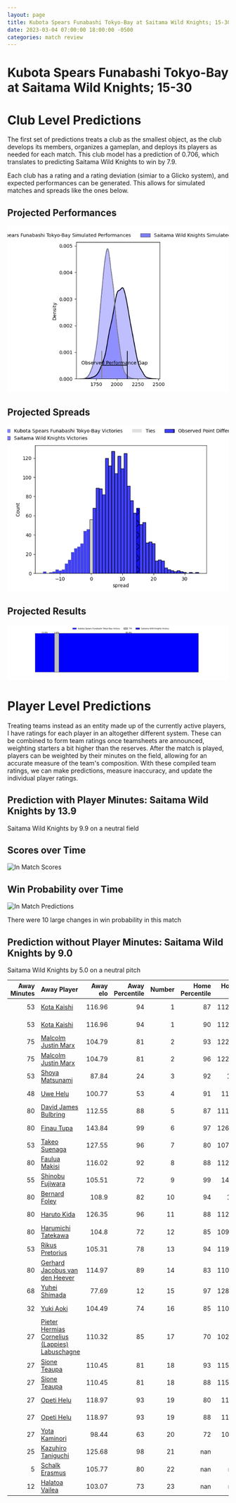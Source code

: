 ```yaml
---  
layout: page  
title: Kubota Spears Funabashi Tokyo-Bay at Saitama Wild Knights; 15-30  
date: 2023-03-04 07:00:00 18:00:00 -0500  
categories: match review  
---
```

# Kubota Spears Funabashi Tokyo-Bay at Saitama Wild Knights; 15-30

# Club Level Predictions


The first set of predictions treats a club as the smallest object, as the club develops its members, organizes a gameplan, and deploys its players as needed for each match. This club model has a prediction of 0.706, which translates to predicting Saitama Wild Knights to win by 7.9.

Each club has a rating and a rating deviation (simiar to a Glicko system), and expected performances can be generated. This allows for simulated matches and spreads like the ones below.
## Projected Performances


![Projected Performances](plots/performances_2023-03-04-SaitamaWildKnights-KubotaSpearsFunabashiTokyo-Bay.png)
## Projected Spreads


![Projected Spreads](plots/spreads_2023-03-04-SaitamaWildKnights-KubotaSpearsFunabashiTokyo-Bay.png)
## Projected Results


![Projected Results](plots/resultbar_2023-03-04-SaitamaWildKnights-KubotaSpearsFunabashiTokyo-Bay.png)
# Player Level Predictions


Treating teams instead as an entity made up of the currently active players, I have ratings for each player in an altogether different system. These can be combined to form team ratings once teamsheets are announced, weighting starters a bit higher than the reserves. After the match is played, players can be weighted by their minutes on the field, allowing for an accurate measure of the team's composition. With these compiled team ratings, we can make predictions, measure inaccuracy, and update the individual player ratings.
## Prediction with Player Minutes: Saitama Wild Knights by 13.9


Saitama Wild Knights by 9.9 on a neutral field
## Scores over Time


![In Match Scores](plots/recap_scores_2023-03-04-SaitamaWildKnights-KubotaSpearsFunabashiTokyo-Bay.png)
## Win Probability over Time


![In Match Predictions](plots/recap_prob_2023-03-04-SaitamaWildKnights-KubotaSpearsFunabashiTokyo-Bay.png)

There were 10 large changes in win probability in this match
## Prediction without Player Minutes: Saitama Wild Knights by 9.0


Saitama Wild Knights by 5.0 on a neutral pitch



|   Away Minutes | Away Player                                                                                                              |   Away elo |   Away Percentile |   Number |   Home Percentile |   Home elo | Home Player                                                      |   Home Minutes |
|---------------:|:-------------------------------------------------------------------------------------------------------------------------|-----------:|------------------:|---------:|------------------:|-----------:|:-----------------------------------------------------------------|---------------:|
|             53 | [Kota Kaishi](..//playerfiles//KotaKaishi_cleaned.md)                                                                    |     116.96 |                94 |        1 |                87 |     112.47 | [Keita Inagaki](..//playerfiles//KeitaInagaki_cleaned.md)        |             52 |
|             53 | [Kota Kaishi](..//playerfiles//KotaKaishi_cleaned.md)                                                                    |     116.96 |                94 |        1 |                90 |     112.47 | [Keita Inagaki](..//playerfiles//KeitaInagaki_cleaned.md)        |             52 |
|             75 | [Malcolm Justin Marx](..//playerfiles//MalcolmJustinMarx_cleaned.md)                                                     |     104.79 |                81 |        2 |                93 |     122.09 | [Atsushi Sakate](..//playerfiles//AtsushiSakate_cleaned.md)      |             52 |
|             75 | [Malcolm Justin Marx](..//playerfiles//MalcolmJustinMarx_cleaned.md)                                                     |     104.79 |                81 |        2 |                96 |     122.09 | [Atsushi Sakate](..//playerfiles//AtsushiSakate_cleaned.md)      |             52 |
|             53 | [Shoya Matsunami](..//playerfiles//ShoyaMatsunami_cleaned.md)                                                            |      87.84 |                24 |        3 |                92 |     114    | [Shohei Hirano](..//playerfiles//ShoheiHirano_cleaned.md)        |             52 |
|             48 | [Uwe Helu](..//playerfiles//UweHelu_cleaned.md)                                                                          |     100.77 |                53 |        4 |                91 |     116.5  | [Liam Mitchell](..//playerfiles//LiamMitchell_cleaned.md)        |             52 |
|             80 | [David James Bulbring](..//playerfiles//DavidJamesBulbring_cleaned.md)                                                   |     112.55 |                88 |        5 |                87 |     111.98 | [Lodewyk de Jager](..//playerfiles//LodewykdeJager_cleaned.md)   |             80 |
|             80 | [Finau Tupa](..//playerfiles//FinauTupa_cleaned.md)                                                                      |     143.84 |                99 |        6 |                97 |     126.47 | [Shota Fukui](..//playerfiles//ShotaFukui_cleaned.md)            |             80 |
|             53 | [Takeo Suenaga](..//playerfiles//TakeoSuenaga_cleaned.md)                                                                |     127.55 |                96 |        7 |                80 |     107.62 | [Ben Gunter](..//playerfiles//BenGunter_cleaned.md)              |             80 |
|             80 | [Faulua Makisi](..//playerfiles//FauluaMakisi_cleaned.md)                                                                |     116.02 |                92 |        8 |                88 |     112.47 | [Jack Cornelsen](..//playerfiles//JackCornelsen_cleaned.md)      |             80 |
|             55 | [Shinobu Fujiwara](..//playerfiles//ShinobuFujiwara_cleaned.md)                                                          |     105.51 |                72 |        9 |                99 |     149.4  | [Taiki Koyama](..//playerfiles//TaikiKoyama_cleaned.md)          |             79 |
|             80 | [Bernard Foley](..//playerfiles//BernardFoley_cleaned.md)                                                                |     108.9  |                82 |       10 |                94 |     121    | [Takuya Yamasawa](..//playerfiles//TakuyaYamasawa_cleaned.md)    |             80 |
|             80 | [Haruto Kida](..//playerfiles//HarutoKida_cleaned.md)                                                                    |     126.35 |                96 |       11 |                88 |     112.41 | [Marika Koroibete](..//playerfiles//MarikaKoroibete_cleaned.md)  |             77 |
|             80 | [Harumichi Tatekawa](..//playerfiles//HarumichiTatekawa_cleaned.md)                                                      |     104.8  |                72 |       12 |                85 |     109.13 | [Damian de Allende](..//playerfiles//DamiandeAllende_cleaned.md) |             80 |
|             53 | [Rikus Pretorius](..//playerfiles//RikusPretorius_cleaned.md)                                                            |     105.31 |                78 |       13 |                94 |     119.48 | [Dylan Riley](..//playerfiles//DylanRiley_cleaned.md)            |             80 |
|             80 | [Gerhard Jacobus van den Heever](..//playerfiles//GerhardJacobusvandenHeever_cleaned.md)                                 |     114.97 |                89 |       14 |                83 |     110.52 | [Tomoki Osada](..//playerfiles//TomokiOsada_cleaned.md)          |             80 |
|             68 | [Yuhei Shimada](..//playerfiles//YuheiShimada_cleaned.md)                                                                |      77.69 |                12 |       15 |                97 |     128.19 | [Ryuji Noguchi](..//playerfiles//RyujiNoguchi_cleaned.md)        |             80 |
|             32 | [Yuki Aoki](..//playerfiles//YukiAoki_cleaned.md)                                                                        |     104.49 |                74 |       16 |                85 |     110.93 | [Craig Millar](..//playerfiles//CraigMillar_cleaned.md)          |             28 |
|             27 | [Pieter Hermias Cornelius (Lappies) Labuschagne](..//playerfiles//PieterHermiasCornelius(Lappies)Labuschagne_cleaned.md) |     110.32 |                85 |       17 |                70 |     102.88 | [Shota Horie](..//playerfiles//ShotaHorie_cleaned.md)            |             28 |
|             27 | [Sione Teaupa](..//playerfiles//SioneTeaupa_cleaned.md)                                                                  |     110.45 |                81 |       18 |                93 |     115.98 | [Taiki Fujii](..//playerfiles//TaikiFujii_cleaned.md)            |             28 |
|             27 | [Sione Teaupa](..//playerfiles//SioneTeaupa_cleaned.md)                                                                  |     110.45 |                81 |       18 |                88 |     115.98 | [Taiki Fujii](..//playerfiles//TaikiFujii_cleaned.md)            |             28 |
|             27 | [Opeti Helu](..//playerfiles//OpetiHelu_cleaned.md)                                                                      |     118.97 |                93 |       19 |                80 |     113.3  | [Lachlan Boshier](..//playerfiles//LachlanBoshier_cleaned.md)    |             28 |
|             27 | [Opeti Helu](..//playerfiles//OpetiHelu_cleaned.md)                                                                      |     118.97 |                93 |       19 |                88 |     113.3  | [Lachlan Boshier](..//playerfiles//LachlanBoshier_cleaned.md)    |             28 |
|             27 | [Yota Kaminori](..//playerfiles//YotaKaminori_cleaned.md)                                                                |      98.44 |                63 |       20 |                72 |     104.1  | [Vince Aso](..//playerfiles//VinceAso_cleaned.md)                |              3 |
|             25 | [Kazuhiro Taniguchi](..//playerfiles//KazuhiroTaniguchi_cleaned.md)                                                      |     125.68 |                98 |       21 |               nan |      95    | [Yuta Takagi](..//playerfiles//YutaTakagi_cleaned.md)            |              1 |
|              5 | [Schalk Erasmus](..//playerfiles//SchalkErasmus_cleaned.md)                                                              |     105.77 |                80 |       22 |               nan |     nan    | nan                                                              |            nan |
|             12 | [Halatoa Vailea](..//playerfiles//HalatoaVailea_cleaned.md)                                                              |     103.07 |                73 |       23 |               nan |     nan    | nan                                                              |            nan |

